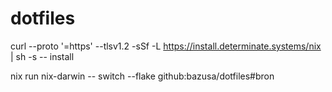 # dotfiles

curl --proto '=https' --tlsv1.2 -sSf -L https://install.determinate.systems/nix | sh -s -- install

nix run nix-darwin -- switch --flake github:bazusa/dotfiles#bron